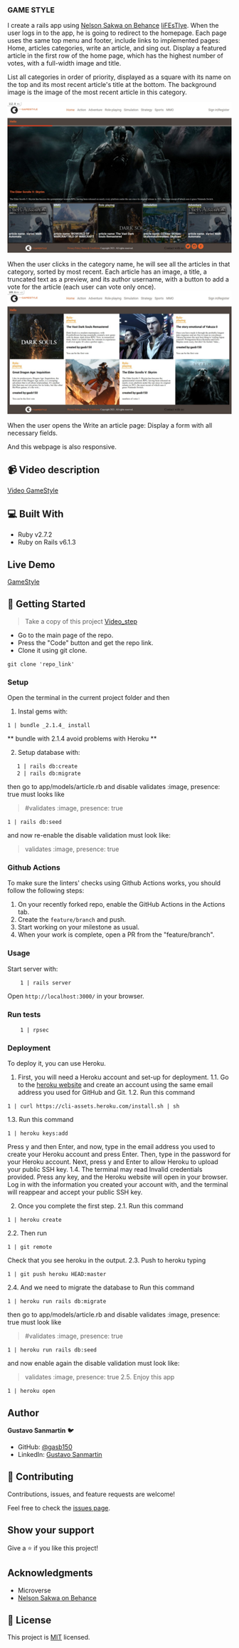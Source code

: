 ### GAME STYLE

I create a rails app using [Nelson Sakwa on Behance](https://www.behance.net/sakwadesignstudio) [liFEsTlye](https://www.behance.net/gallery/14554909/liFEsTlye-Mobile-version).
When the user logs in to the app, he is going to redirect to the homepage.
Each page uses the same top menu and footer, include links to implemented pages: Home, articles categories, write an article, and sing out. Display a featured article in the first row of the home page, which has the highest number of votes, with a full-width image and title.

List all categories in order of priority, displayed as a square with its name on the top and its most recent article's title at the bottom. The background image is the image of the most recent article in this category.

   <img src="./app/assets/images/Home.jpg">


When the user clicks in the category name, he will see all the articles in that category, sorted by most recent. 
Each article has an image, a title, a truncated text as a preview, and its author username, with a button to add a vote for the article (each user can vote only once).
    <img src="./app/assets/images/Article_section.jpg">


When the user opens the Write an article page:
Display a form with all necessary fields.

And this webpage is also responsive.

## :video_camera: Video description

[Video GameStyle](https://www.loom.com/share/59000dc0ed374dfa8018f99199316306)

## :computer: Built With

- Ruby v2.7.2
- Ruby on Rails v6.1.3

## Live Demo

[GameStyle](https://shrouded-escarpment-15877.herokuapp.com/)

## :wrench: Getting Started
> Take a copy of this project
[Video_step](https://www.loom.com/share/3d78234501a34256a7379126c85be265)
- Go to the main page of the repo.
- Press the "Code" button and get the repo link.
- Clone it using git clone. 
```
git clone 'repo_link' 
```

### Setup
Open the terminal in the current project folder and then

1. Instal gems with:

```
1 | bundle _2.1.4_ install
```
** bundle with 2.1.4 avoid problems with Heroku **

2. Setup database with:

```
   1 | rails db:create
   2 | rails db:migrate
```
then go to app/models/article.rb and disable  validates :image, presence: true
must looks like 
>  #validates :image, presence: true
```
1 | rails db:seed
```
and now re-enable the disable validation
must look like:
>  validates :image, presence: true

### Github Actions

To make sure the linters' checks using Github Actions works, you should follow the following steps:

1. On your recently forked repo, enable the GitHub Actions in the Actions tab.
2. Create the `feature/branch` and push.
3. Start working on your milestone as usual.
4. When your work is complete, open a PR from the "feature/branch".

### Usage

Start server with:

```
    1 | rails server
```

Open `http://localhost:3000/` in your browser.

### Run tests

```
    1 | rpsec
```

### Deployment

To deploy it, you can use Heroku. 
1. First, you will need a Heroku account and set-up for deployment.
1.1. Go to the [heroku website](https://www.heroku.com/) and create an account using the same email address you used for GitHub and Git.
1.2. Run this command 
  ```
  1 | curl https://cli-assets.heroku.com/install.sh | sh
  ```
1.3. Run this command
  ```
  1 | heroku keys:add
  ```
Press y and then Enter, and now, type in the email address you used to create your Heroku account and press Enter. Then, type in the password for your Heroku account. Next, press y and Enter to allow Heroku to upload your public SSH key.
1.4. The terminal may read Invalid credentials provided. Press any key, and the Heroku website will open in your browser. Log in with the information you created your account with, and the terminal will reappear and accept your public SSH key.

2. Once you complete the first step.
2.1. Run this command
``` 
1 | heroku create
```
2.2. Then run
```
1 | git remote
```
Check that you see heroku in the output.
2.3. Push to heroku typing 
```
1 | git push heroku HEAD:master
```
2.4.
And we need to migrate the database to 
Run this command
```
1 | heroku run rails db:migrate
```
then go to app/models/article.rb and disable  validates :image, presence: true
must look like 
>  #validates :image, presence: true
```
1 | heroku run rails db:seed
```
and now enable again the disable validation
must look like:
>  validates :image, presence: true
2.5. Enjoy this app
```
1 | heroku open
```

## Author
**Gustavo Sanmartin** :bird:
- GitHub: [@gasb150](https://github.com/gasb150)
- LinkedIn: [Gustavo Sanmartin](https://www.linkedin.com/in/gustavsanmartin/)

## 🤝 Contributing

Contributions, issues, and feature requests are welcome!

Feel free to check the [issues page](issues/).

## Show your support

Give a ⭐️ if you like this project!

## Acknowledgments

- Microverse
- [Nelson Sakwa on Behance](https://www.behance.net/sakwadesignstudio)</li>


## 📝 License

<p>This project is <a href="LICENSE">MIT</a> licensed.</p>
